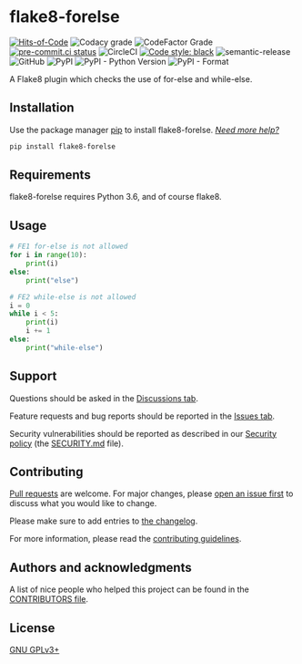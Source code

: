 # flake8-forelse

[![Hits-of-Code](https://hitsofcode.com/github/koviubi56/flake8-forelse?branch=main)](https://hitsofcode.com/github/koviubi56/flake8-forelse/view?branch=main)
![Codacy grade](https://img.shields.io/codacy/grade/42424fcd258a44f3a0303ca6ca535f67)
![CodeFactor Grade](https://img.shields.io/codefactor/grade/github/koviubi56/flake8-forelse)
[![pre-commit.ci status](https://results.pre-commit.ci/badge/github/koviubi56/flake8-forelse/main.svg)](https://results.pre-commit.ci/latest/github/koviubi56/flake8-forelse/main)
![CircleCI](https://img.shields.io/circleci/build/github/koviubi56/flake8-forelse)
[![Code style: black](https://img.shields.io/badge/code%20style-black-000000.svg)](https://github.com/psf/black)
![semantic-release](https://img.shields.io/badge/%F0%9F%93%A6%F0%9F%9A%80-semantic--release-e10079.svg)
![GitHub](https://img.shields.io/github/license/koviubi56/flake8-forelse)
![PyPI](https://img.shields.io/pypi/v/flake8-forelse)
![PyPI - Python Version](https://img.shields.io/pypi/pyversions/flake8-forelse)
![PyPI - Format](https://img.shields.io/pypi/format/flake8-forelse)

A Flake8 plugin which checks the use of for-else and while-else.

## Installation

Use the package manager [pip](https://pip.pypa.io/en/stable/) to install flake8-forelse. _[Need more help?](https://packaging.python.org/en/latest/tutorials/installing-packages/)_

```bash
pip install flake8-forelse
```

## Requirements

flake8-forelse requires Python 3.6, and of course flake8.

## Usage

```python
# FE1 for-else is not allowed
for i in range(10):
    print(i)
else:
    print("else")

# FE2 while-else is not allowed
i = 0
while i < 5:
    print(i)
    i += 1
else:
    print("while-else")
```

## Support

Questions should be asked in the [Discussions tab](https://github.com/koviubi56/flake8-forelse/discussions/categories/q-a).

Feature requests and bug reports should be reported in the [Issues tab](https://github.com/koviubi56/flake8-forelse/issues/new/choose).

Security vulnerabilities should be reported as described in our [Security policy](https://github.com/koviubi56/flake8-forelse/security/policy) (the [SECURITY.md](SECURITY.md) file).

## Contributing
[Pull requests](https://github.com/koviubi56/flake8-forelse/blob/main/CONTRIBUTING.md#pull-requests) are welcome. For major changes, please [open an issue first](https://github.com/koviubi56/flake8-forelse/issues/new/choose) to discuss what you would like to change.

Please make sure to add entries to [the changelog](CHANGELOG.md).

For more information, please read the [contributing guidelines](CONTRIBUTING.md).

## Authors and acknowledgments

A list of nice people who helped this project can be found in the [CONTRIBUTORS file](CONTRIBUTORS).

## License
[GNU GPLv3+](LICENSE)
